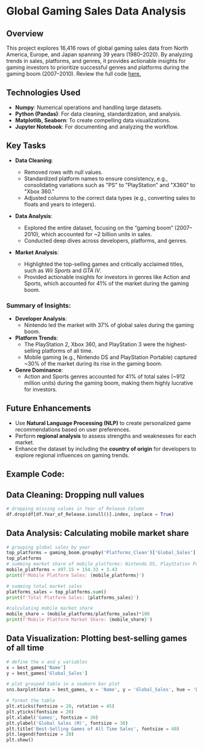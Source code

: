 
# Global Gaming Sales Data Analysis

## Overview  
This project explores 16,416 rows of global gaming sales data from North America, Europe, and Japan spanning 39 years (1980–2020). By analyzing trends in sales, platforms, and genres, it provides actionable insights for gaming investors to prioritize successful genres and platforms during the gaming boom (2007–2010). Review the full code <a href="https://github.com/rbeaubrun/Digital-Entertainment-Market-Analysis/blob/main/Gaming%20Market%20Analysisv2.ipynb">here.</a>

## Technologies Used  
- **Numpy**: Numerical operations and handling large datasets.
- **Python (Pandas)**: For data cleaning, standardization, and analysis.  
- **Matplotlib, Seaborn**: To create compelling data visualizations.  
- **Jupyter Notebook**: For documenting and analyzing the workflow.

## Key Tasks  
- **Data Cleaning**:  
  - Removed rows with null values.
  - Standardized platform names to ensure consistency, e.g., consolidating variations such as "PS" to "PlayStation" and "X360" to "Xbox 360."
  - Adjusted columns to the correct data types (e.g., converting sales to floats and years to integers).

- **Data Analysis**:  
  - Explored the entire dataset, focusing on the “gaming boom” (2007–2010), which accounted for ~2 billion units in sales.
  - Conducted deep dives across developers, platforms, and genres.  

- **Market Analysis**:  
  - Highlighted the top-selling games and critically acclaimed titles, such as *Wii Sports* and *GTA IV*.  
  - Provided actionable insights for investors in genres like Action and Sports, which accounted for 41% of the market during the gaming boom.  

### Summary of Insights:  
- **Developer Analysis**:  
  - Nintendo led the market with 37% of global sales during the gaming boom.  
- **Platform Trends**:  
  - The PlayStation 2, Xbox 360, and PlayStation 3 were the highest-selling platforms of all time.  
  - Mobile gaming (e.g., Nintendo DS and PlayStation Portable) captured ~30% of the market during its rise in the gaming boom.  
- **Genre Dominance**:  
  - Action and Sports genres accounted for 41% of total sales (~912 million units) during the gaming boom, making them highly lucrative for investors.

## Future Enhancements  
- Use **Natural Language Processing (NLP)** to create personalized game recommendations based on user preferences.  
- Perform **regional analysis** to assess strengths and weaknesses for each market.  
- Enhance the dataset by including the **country of origin** for developers to explore regional influences on gaming trends.


## Example Code:  

## Data Cleaning: Dropping null values
```python
# dropping missing values in Year of Release Column 
df.drop(df[df.Year_of_Release.isnull()].index, inplace = True)
```

## Data Analysis: Calculating mobile market share 
```python
# grouping global sales by year 
top_platforms = gaming_boom.groupby('Platforms_Clean')['Global_Sales'].sum().sort_values(ascending = False).head(8)
top_platforms
# summing market share of mobile platforms: Nintendo DS, PlayStation Portable, and Nintendo Game Cube
mobile_platforms = 497.15 + 154.33 + 3.43
print(f'Mobile Platform Sales: {mobile_platforms}')

# summing total market sales
platforms_sales = top_platforms.sum()
print(f'Total Platform Sales: {platforms_sales}')

#calculating mobile market share 
mobile_share = (mobile_platforms/platforms_sales)*100
print(f'Mobile Platform Market Share: {mobile_share}')
```

## Data Visualization: Plotting best-selling games of all time
```python
# define the x and y variables
x = best_games['Name']
y = best_games['Global_Sales']

# plot grouped table in a seaborn bar plot 
sns.barplot(data = best_games, x = 'Name', y = 'Global_Sales', hue = 'Developer', palette = 'gist_earth')

# format the table 
plt.xticks(fontsize = 20, rotation = 45)
plt.yticks(fontsize = 20)
plt.xlabel('Games', fontsize = 30)
plt.ylabel('Global Sales (M)', fontsize = 30)
plt.title('Best-Selling Games of All Time Sales', fontsize = 40)
plt.legend(fontsize = 20)
plt.show()
```
